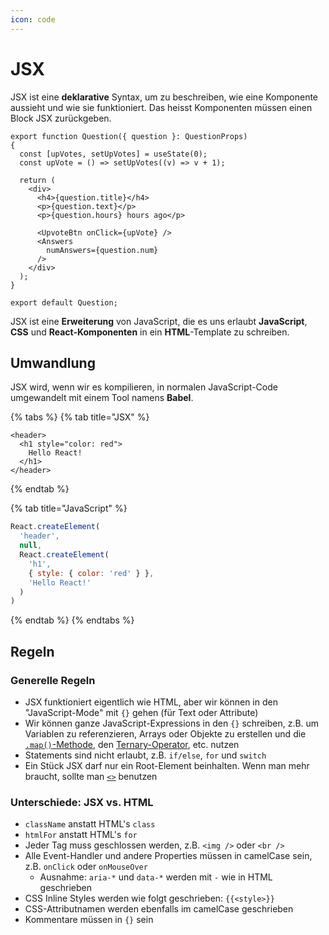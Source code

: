 ```yaml
---
icon: code
---
```


# JSX

JSX ist eine **deklarative** Syntax, um zu beschreiben, wie eine Komponente aussieht und wie sie funktioniert. Das heisst Komponenten müssen einen Block JSX zurückgeben.

```tsx
export function Question({ question }: QuestionProps)
{
  const [upVotes, setUpVotes] = useState(0);
  const upVote = () => setUpVotes((v) => v + 1);

  return (
    <div>
      <h4>{question.title}</h4>
      <p>{question.text}</p>
      <p>{question.hours} hours ago</p>

      <UpvoteBtn onClick={upVote} />
      <Answers
        numAnswers={question.num}
      />
    </div>
  );
}

export default Question;
```

JSX ist eine **Erweiterung** von JavaScript, die es uns erlaubt **JavaScript**, **CSS** und **React-Komponenten** in ein **HTML**-Template zu schreiben.

## Umwandlung

JSX wird, wenn wir es kompilieren, in normalen JavaScript-Code umgewandelt mit einem Tool namens **Babel**.

{% tabs %}
{% tab title="JSX" %}
```tsx
<header>
  <h1 style="color: red">
    Hello React!
  </h1>
</header>
```
{% endtab %}

{% tab title="JavaScript" %}
```javascript
React.createElement(
  'header',
  null,
  React.createElement(
    'h1',
    { style: { color: 'red' } },
    'Hello React!'
  )
)
```
{% endtab %}
{% endtabs %}

## Regeln

### Generelle Regeln

* JSX funktioniert eigentlich wie HTML, aber wir können in den "JavaScript-Mode" mit `{}` gehen (für Text oder Attribute)
* Wir können ganze JavaScript-Expressions in den `{}` schreiben, z.B. um Variablen zu referenzieren, Arrays oder Objekte zu erstellen und die [`.map()`-Methode](https://developer.mozilla.org/en-US/docs/Web/JavaScript/Reference/Global\_Objects/Array/map), den [Ternary-Operator](https://developer.mozilla.org/en-US/docs/Web/JavaScript/Reference/Operators/Conditional\_operator), etc. nutzen
* Statements sind nicht erlaubt, z.B. `if/else`, `for` und `switch`
* Ein Stück JSX darf nur ein Root-Element beinhalten. Wenn man mehr braucht, sollte man [`<>`](komponenten/fragments.md) benutzen

### Unterschiede: JSX vs. HTML

* `className` anstatt HTML's `class`
* `htmlFor` anstatt HTML's `for`
* Jeder Tag muss geschlossen werden, z.B. `<img />` oder `<br />`
* Alle Event-Handler und andere Properties müssen in camelCase sein, z.B. `onClick` oder `onMouseOver`
  * Ausnahme: `aria-*` und `data-*` werden mit `-` wie in HTML geschrieben
* CSS Inline Styles werden wie folgt geschrieben: `{{<style>}}`
* CSS-Attributnamen werden ebenfalls im camelCase geschrieben
* Kommentare müssen in `{}` sein
